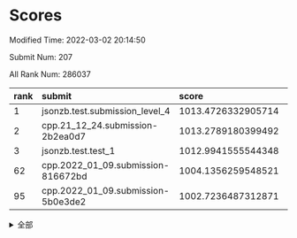 # Scores

Modified Time: 2022-03-02 20:14:50

Submit Num: 207

All Rank Num: 286037

| rank |               submit               |       score        |       sigma        | pk_num |
| :--- | :--------------------------------- | :----------------- | :----------------- | :----- |
| 1    | jsonzb.test.submission_level_4     | 1013.4726332905714 | 0.8265872006873443 | 5526   |
| 2    | cpp.21_12_24.submission-2b2ea0d7   | 1013.2789180399492 | 0.7948597291993956 | 5529   |
| 3    | jsonzb.test.test_1                 | 1012.9941555544348 | 0.8184080771136834 | 5522   |
| 62   | cpp.2022_01_09.submission-816672bd | 1004.1356259548521 | 0.7200556106183181 | 5526   |
| 95   | cpp.2022_01_09.submission-5b0e3de2 | 1002.7236487312871 | 0.7082536005828531 | 5532   |


<details>
<summary>全部</summary>

| rank |                 submit                 |       score        |       sigma        | pk_num |
| :--- | :------------------------------------- | :----------------- | :----------------- | :----- |
| 1    | jsonzb.test.submission_level_4         | 1013.4726332905714 | 0.8265872006873443 | 5526   |
| 2    | cpp.21_12_24.submission-2b2ea0d7       | 1013.2789180399492 | 0.7948597291993956 | 5529   |
| 3    | jsonzb.test.test_1                     | 1012.9941555544348 | 0.8184080771136834 | 5522   |
| 4    | gobigger.level_3.submission_level_3_1  | 1011.9234659328208 | 0.7926273333070543 | 5528   |
| 5    | gobigger.level_3.submission_level_3_7  | 1011.320593820584  | 0.7731281403369409 | 5529   |
| 6    | gobigger.level_3.submission_level_3_20 | 1011.2266419120151 | 0.7849879988314445 | 5521   |
| 7    | gobigger.level_3.submission_level_3_45 | 1011.2108597319185 | 0.7865242953291084 | 5526   |
| 8    | gobigger.level_3.submission_level_3_42 | 1011.2079764280064 | 0.751328399857964  | 5531   |
| 9    | gobigger.level_3.submission_level_3_19 | 1011.1462030115233 | 0.7806476476975452 | 5526   |
| 10   | gobigger.level_3.submission_level_3_12 | 1011.0857955246976 | 0.7960639465421209 | 5531   |
| 11   | gobigger.level_3.submission_level_3_28 | 1011.0449407591955 | 0.7692650089365543 | 5521   |
| 12   | gobigger.level_3.submission_level_3_44 | 1010.9741729009519 | 0.7591841695836202 | 5527   |
| 13   | gobigger.level_3.submission_level_3_5  | 1010.935619892622  | 0.7759608035246984 | 5528   |
| 14   | gobigger.level_3.submission_level_3_34 | 1010.8159848022933 | 0.7808181789739127 | 5530   |
| 15   | gobigger.level_3.submission_level_3_35 | 1010.7396382447945 | 0.7827166696429319 | 5535   |
| 16   | gobigger.level_3.submission_level_3_25 | 1010.6600289094592 | 0.779798507223045  | 5522   |
| 17   | gobigger.level_3.submission_level_3_15 | 1010.5717246115319 | 0.758602323803778  | 5525   |
| 18   | gobigger.level_3.submission_level_3_9  | 1010.5477036208337 | 0.7856391839508391 | 5525   |
| 19   | gobigger.level_3.submission_level_3_47 | 1010.5327006172847 | 0.751097182658531  | 5527   |
| 20   | gobigger.level_3.submission_level_3_8  | 1010.4788239536674 | 0.7980605017091366 | 5530   |
| 21   | gobigger.level_3.submission_level_3_14 | 1010.4256513739285 | 0.7497461109963957 | 5526   |
| 22   | gobigger.level_3.submission_level_3_48 | 1010.4220838573527 | 0.7688645515208453 | 5523   |
| 23   | gobigger.level_3.submission_level_3_0  | 1010.3173234353658 | 0.7379430211705595 | 5521   |
| 24   | gobigger.level_3.submission_level_3_32 | 1010.2206173802718 | 0.7446354828925786 | 5524   |
| 25   | gobigger.level_3.submission_level_3_31 | 1010.1677059150212 | 0.7695974185179841 | 5526   |
| 26   | gobigger.level_3.submission_level_3_24 | 1010.1578968346358 | 0.7649714098894784 | 5527   |
| 27   | gobigger.level_3.submission_level_3_38 | 1010.0409522633571 | 0.7498600371163388 | 5523   |
| 28   | gobigger.level_3.submission_level_3_30 | 1010.035112373358  | 0.7514090621584885 | 5522   |
| 29   | gobigger.level_3.submission_level_3_13 | 1010.0152602407074 | 0.758432030583377  | 5531   |
| 30   | gobigger.level_3.submission_level_3_27 | 1009.9914521952683 | 0.7657664954743559 | 5526   |
| 31   | gobigger.level_3.submission_level_3_16 | 1009.9597650446285 | 0.7384057788707346 | 5524   |
| 32   | gobigger.level_3.submission_level_3_39 | 1009.9198844371543 | 0.7569693073860723 | 5527   |
| 33   | gobigger.level_3.submission_level_3_40 | 1009.9057326803239 | 0.7744700422764147 | 5528   |
| 34   | gobigger.level_3.submission_level_3_26 | 1009.8844503997316 | 0.7533471202751656 | 5531   |
| 35   | gobigger.level_3.submission_level_3_11 | 1009.8661092503893 | 0.7541275668784533 | 5526   |
| 36   | gobigger.level_3.submission_level_3_23 | 1009.6202211745479 | 0.7554151897217156 | 5527   |
| 37   | gobigger.level_3.submission_level_3_6  | 1009.5463153099479 | 0.7453574660789299 | 5520   |
| 38   | gobigger.level_3.submission_level_3_2  | 1009.5329470229677 | 0.7435082693994556 | 5528   |
| 39   | gobigger.level_3.submission_level_3_33 | 1009.5090589846936 | 0.730415826599403  | 5525   |
| 40   | gobigger.level_3.submission_level_3_43 | 1009.4924483579747 | 0.7355619343969574 | 5530   |
| 41   | gobigger.level_3.submission_level_3_49 | 1009.4590507182901 | 0.7534299144133672 | 5533   |
| 42   | gobigger.level_3.submission_level_3_22 | 1009.4483696769012 | 0.7602764318074541 | 5526   |
| 43   | gobigger.level_3.submission_level_3_17 | 1009.4136031131655 | 0.7364580048051939 | 5528   |
| 44   | gobigger.level_3.submission_level_3_41 | 1009.40328685966   | 0.7560027630064645 | 5527   |
| 45   | gobigger.level_3.submission_level_3_3  | 1009.3900009935534 | 0.7455402509543332 | 5525   |
| 46   | gobigger.level_3.submission_level_3_10 | 1009.373417228806  | 0.7655257477451484 | 5531   |
| 47   | gobigger.level_3.submission_level_3_37 | 1009.0410022048411 | 0.7323324241667608 | 5525   |
| 48   | gobigger.level_3.submission_level_3_4  | 1009.0303250070448 | 0.7481247494226477 | 5528   |
| 49   | gobigger.level_3.submission_level_3_36 | 1008.9563113322715 | 0.7722871578828214 | 5526   |
| 50   | gobigger.level_3.submission_level_3_29 | 1008.7106504242363 | 0.7400387877122091 | 5518   |
| 51   | gobigger.level_3.submission_level_3_46 | 1008.3779213574455 | 0.7589949687626631 | 5532   |
| 52   | gobigger.level_3.submission_level_3_21 | 1008.3720773191599 | 0.7536527159325037 | 5532   |
| 53   | gobigger.level_3.submission_level_3_18 | 1007.7540630969271 | 0.7521123693279265 | 5525   |
| 54   | gobigger.level_1.submission_level_1_4  | 1004.9930452294493 | 0.7167966225754894 | 5525   |
| 55   | gobigger.level_1.submission_level_1_33 | 1004.9885958765205 | 0.7140199604247137 | 5530   |
| 56   | gobigger.level_1.submission_level_1_38 | 1004.8007240603642 | 0.7300146557873713 | 5527   |
| 57   | gobigger.level_1.submission_level_1_31 | 1004.6960761150854 | 0.7175006351860425 | 5526   |
| 58   | gobigger.level_1.submission_level_1_26 | 1004.5036799174393 | 0.7213701046405376 | 5524   |
| 59   | gobigger.level_1.submission_level_1_12 | 1004.3113164180683 | 0.7206250130161689 | 5525   |
| 60   | gobigger.level_1.submission_level_1_2  | 1004.2415026138526 | 0.7199254760393126 | 5530   |
| 61   | gobigger.level_1.submission_level_1_32 | 1004.2326304208663 | 0.7186330202429233 | 5526   |
| 62   | cpp.2022_01_09.submission-816672bd     | 1004.1356259548521 | 0.7200556106183181 | 5526   |
| 63   | gobigger.level_1.submission_level_1_16 | 1004.1211363726364 | 0.7204591966716637 | 5526   |
| 64   | gobigger.level_1.submission_level_1_15 | 1004.0968241428066 | 0.7194322133397097 | 5527   |
| 65   | gobigger.level_1.submission_level_1_49 | 1003.9692997113051 | 0.7211458632002525 | 5528   |
| 66   | gobigger.level_1.submission_level_1_48 | 1003.9330173825969 | 0.712156347903913  | 5528   |
| 67   | gobigger.level_1.submission_level_1_39 | 1003.9170592900423 | 0.7176397268766913 | 5527   |
| 68   | gobigger.level_1.submission_level_1_43 | 1003.9022205195773 | 0.7245186965622386 | 5524   |
| 69   | gobigger.level_1.submission_level_1_24 | 1003.7301468743731 | 0.7215951095935363 | 5529   |
| 70   | gobigger.level_1.submission_level_1_22 | 1003.6958139683514 | 0.7132019601045146 | 5524   |
| 71   | gobigger.level_1.submission_level_1_19 | 1003.6454727696354 | 0.7228384137472776 | 5524   |
| 72   | gobigger.level_1.submission_level_1_11 | 1003.5923599498767 | 0.7132250711745798 | 5524   |
| 73   | gobigger.level_1.submission_level_1_8  | 1003.553748372962  | 0.7182651540185521 | 5524   |
| 74   | gobigger.level_1.submission_level_1_14 | 1003.5250822352982 | 0.7283741211691069 | 5528   |
| 75   | gobigger.level_1.submission_level_1_44 | 1003.4984117802688 | 0.717581670934853  | 5529   |
| 76   | gobigger.level_1.submission_level_1_28 | 1003.3959895037505 | 0.718346824583964  | 5530   |
| 77   | gobigger.level_1.submission_level_1_46 | 1003.3575581979509 | 0.7134107103096989 | 5524   |
| 78   | gobigger.level_1.submission_level_1_20 | 1003.3349465996515 | 0.7136718538856385 | 5533   |
| 79   | gobigger.level_1.submission_level_1_23 | 1003.2531065309678 | 0.721448711855439  | 5533   |
| 80   | gobigger.level_1.submission_level_1_47 | 1003.245229516275  | 0.7064402367445438 | 5527   |
| 81   | gobigger.level_1.submission_level_1_42 | 1003.186619863214  | 0.7225369721654976 | 5530   |
| 82   | gobigger.level_1.submission_level_1_1  | 1003.1152423647683 | 0.7266550473388157 | 5526   |
| 83   | gobigger.level_1.submission_level_1_9  | 1003.0929768236125 | 0.7187248487404632 | 5526   |
| 84   | gobigger.level_1.submission_level_1_45 | 1003.0512678485895 | 0.7169342244648473 | 5528   |
| 85   | gobigger.level_1.submission_level_1_27 | 1003.0272902575576 | 0.7296880480207053 | 5526   |
| 86   | gobigger.level_1.submission_level_1_37 | 1003.0121125142507 | 0.7123058818201532 | 5527   |
| 87   | gobigger.level_1.submission_level_1_10 | 1002.9642152825194 | 0.7180869162780632 | 5535   |
| 88   | gobigger.level_1.submission_level_1_0  | 1002.948062210936  | 0.7082299161595151 | 5532   |
| 89   | gobigger.level_1.submission_level_1_6  | 1002.8639058225324 | 0.7052559963162667 | 5530   |
| 90   | gobigger.level_1.submission_level_1_5  | 1002.8456891115585 | 0.7149513922652406 | 5525   |
| 91   | gobigger.level_1.submission_level_1_18 | 1002.8391493179614 | 0.7165155300979198 | 5527   |
| 92   | gobigger.level_1.submission_level_1_7  | 1002.78281060347   | 0.7120211967543149 | 5527   |
| 93   | gobigger.level_1.submission_level_1_40 | 1002.7505067751039 | 0.716015658995846  | 5529   |
| 94   | gobigger.level_1.submission_level_1_34 | 1002.7447407254863 | 0.7159651811582974 | 5522   |
| 95   | cpp.2022_01_09.submission-5b0e3de2     | 1002.7236487312871 | 0.7082536005828531 | 5532   |
| 96   | gobigger.level_1.submission_level_1_17 | 1002.690327583011  | 0.7343783504831976 | 5522   |
| 97   | gobigger.level_1.submission_level_1_13 | 1002.6868617974684 | 0.7052342214908649 | 5528   |
| 98   | gobigger.level_1.submission_level_1_35 | 1002.643344231446  | 0.7237223532415197 | 5527   |
| 99   | gobigger.level_1.submission_level_1_29 | 1002.6235437543651 | 0.7251215862583034 | 5526   |
| 100  | gobigger.level_1.submission_level_1_30 | 1002.5019232481914 | 0.7108410641941004 | 5528   |
| 101  | gobigger.level_1.submission_level_1_36 | 1002.4647167164196 | 0.7099842784711007 | 5527   |
| 102  | gobigger.level_1.submission_level_1_41 | 1002.4201316828913 | 0.7191400864697651 | 5531   |
| 103  | gobigger.level_1.submission_level_1_3  | 1002.3676233374435 | 0.7197537745149389 | 5527   |
| 104  | gobigger.level_1.submission_level_1_25 | 1002.2670848400292 | 0.7167561944548264 | 5535   |
| 105  | gobigger.level_1.submission_level_1_21 | 1001.4403089032945 | 0.7136470843134967 | 5525   |
| 106  | gobigger.random.submission_random_13   | 997.5970254840369  | 0.7026563923252014 | 5526   |
| 107  | gobigger.random.submission_random_45   | 997.4997820477405  | 0.7027265526101562 | 5527   |
| 108  | gobigger.random.submission_random_22   | 997.1757232029557  | 0.7052113224787454 | 5532   |
| 109  | gobigger.random.submission_random_11   | 997.1540578355274  | 0.6980242026597762 | 5525   |
| 110  | gobigger.random.submission_random_39   | 997.016188804131   | 0.7110739571983207 | 5527   |
| 111  | gobigger.random.submission_random_34   | 996.7942169718232  | 0.6996483955212315 | 5530   |
| 112  | gobigger.random.submission_random_28   | 996.7099798941848  | 0.7188472112934173 | 5526   |
| 113  | gobigger.random.submission_random_40   | 996.6521871315059  | 0.6975500874271828 | 5529   |
| 114  | gobigger.random.submission_random_19   | 996.6403306927568  | 0.7068790081133698 | 5525   |
| 115  | gobigger.random.submission_random_9    | 996.625133464667   | 0.7171167313388234 | 5524   |
| 116  | gobigger.random.submission_random_44   | 996.5860601052642  | 0.7043495755591528 | 5524   |
| 117  | gobigger.random.submission_random_49   | 996.5526260837781  | 0.7229691778855053 | 5529   |
| 118  | gobigger.random.submission_random_37   | 996.5093550214689  | 0.7068423709441248 | 5530   |
| 119  | gobigger.random.submission_random_33   | 996.4859466013664  | 0.6998119422060235 | 5525   |
| 120  | gobigger.random.submission_random_10   | 996.4478548626122  | 0.7033380627029453 | 5527   |
| 121  | gobigger.random.submission_random_18   | 996.3932073933943  | 0.719182395485737  | 5529   |
| 122  | gobigger.random.submission_random_0    | 996.3187760745303  | 0.7136434805768748 | 5526   |
| 123  | gobigger.random.submission_random_12   | 996.2234243826618  | 0.7122080546970226 | 5521   |
| 124  | gobigger.random.submission_random_5    | 996.2090231111712  | 0.7244877580148328 | 5524   |
| 125  | gobigger.random.submission_random_7    | 996.193593733971   | 0.7102692752323636 | 5526   |
| 126  | gobigger.random.submission_random_2    | 996.0992166706411  | 0.7066480448860075 | 5529   |
| 127  | gobigger.random.submission_random_24   | 996.0964497203325  | 0.711873695858458  | 5525   |
| 128  | gobigger.random.submission_random_20   | 996.0756255587664  | 0.7075186718996156 | 5527   |
| 129  | gobigger.random.submission_random_43   | 996.0722255200685  | 0.703710707397633  | 5529   |
| 130  | gobigger.random.submission_random_14   | 996.0287584149681  | 0.7175860768756573 | 5532   |
| 131  | gobigger.random.submission_random_17   | 996.009916792306   | 0.727487503486042  | 5524   |
| 132  | gobigger.random.submission_random_1    | 995.996727438672   | 0.711535835011337  | 5529   |
| 133  | gobigger.random.submission_random_30   | 995.9950659888636  | 0.7127702465135822 | 5529   |
| 134  | gobigger.random.submission_random_31   | 995.9793351706569  | 0.7054314620482004 | 5530   |
| 135  | gobigger.random.submission_random_48   | 995.9555666605908  | 0.7107557389619968 | 5526   |
| 136  | gobigger.random.submission_random_23   | 995.8529767320208  | 0.7205032762925104 | 5528   |
| 137  | gobigger.random.submission_random_46   | 995.8441085082707  | 0.7181333694362471 | 5529   |
| 138  | gobigger.random.submission_random_36   | 995.8214527250183  | 0.7107249882590688 | 5523   |
| 139  | gobigger.random.submission_random_38   | 995.7684492324333  | 0.7186780715185933 | 5530   |
| 140  | gobigger.random.submission_random_26   | 995.7596672129806  | 0.710866770193605  | 5529   |
| 141  | gobigger.random.submission_random_29   | 995.7569779910135  | 0.7020509925296015 | 5526   |
| 142  | gobigger.random.submission_random_6    | 995.735566501074   | 0.7209102439490502 | 5528   |
| 143  | gobigger.random.submission_random_21   | 995.7062627605538  | 0.7181330433003981 | 5529   |
| 144  | gobigger.random.submission_random_15   | 995.6805635744892  | 0.7116010650102337 | 5526   |
| 145  | gobigger.random.submission_random_32   | 995.6380443935371  | 0.7198561072246116 | 5531   |
| 146  | gobigger.random.submission_random_16   | 995.5223902372838  | 0.7018227184015967 | 5530   |
| 147  | gobigger.random.submission_random_27   | 995.4718269882892  | 0.7192916966404104 | 5530   |
| 148  | gobigger.random.submission_random_25   | 995.1816330279321  | 0.7121551202275995 | 5526   |
| 149  | gobigger.random.submission_random_42   | 995.1384853139722  | 0.7138993208055329 | 5525   |
| 150  | gobigger.random.submission_random_47   | 995.0693242210687  | 0.6983497650723482 | 5525   |
| 151  | gobigger.random.submission_random_3    | 994.8921393628589  | 0.7040256976364617 | 5531   |
| 152  | gobigger.random.submission_random_41   | 994.842679928759   | 0.7112044785666639 | 5529   |
| 153  | gobigger.random.submission_random_4    | 994.7831551317672  | 0.7257278801060517 | 5530   |
| 154  | gobigger.random.submission_random_8    | 994.4709223963808  | 0.7246181769900193 | 5529   |
| 155  | gobigger.random.submission_random_35   | 994.3444050254701  | 0.7301700464390174 | 5530   |
| 156  | gobigger.level_2.submission_level_2_24 | 994.0480984107537  | 0.7232717146838985 | 5530   |
| 157  | gobigger.level_2.submission_level_2_12 | 993.4788857205862  | 0.7234409589791853 | 5520   |
| 158  | gobigger.level_2.submission_level_2_38 | 993.3792233435674  | 0.7353600769192151 | 5531   |
| 159  | gobigger.level_2.submission_level_2_6  | 993.1863979792358  | 0.7345955995346081 | 5532   |
| 160  | gobigger.level_2.submission_level_2_27 | 993.1473707787079  | 0.7369008259840518 | 5526   |
| 161  | gobigger.level_2.submission_level_2_49 | 993.1291564643295  | 0.7276062376756307 | 5524   |
| 162  | gobigger.level_2.submission_level_2_20 | 993.0800851546679  | 0.7347177596638425 | 5527   |
| 163  | gobigger.level_2.submission_level_2_4  | 993.0787287734425  | 0.7506867940662769 | 5531   |
| 164  | gobigger.level_2.submission_level_2_37 | 993.014338496047   | 0.7357199243249977 | 5528   |
| 165  | gobigger.level_2.submission_level_2_22 | 992.9689543194861  | 0.7586122322972363 | 5530   |
| 166  | gobigger.level_2.submission_level_2_10 | 992.8173896990987  | 0.7322567908268496 | 5524   |
| 167  | gobigger.level_2.submission_level_2_7  | 992.8077232536771  | 0.7343750430586519 | 5527   |
| 168  | gobigger.level_2.submission_level_2_11 | 992.6292872113767  | 0.7306181020919122 | 5523   |
| 169  | gobigger.level_2.submission_level_2_23 | 992.6109960460924  | 0.7511886490111221 | 5528   |
| 170  | gobigger.level_2.submission_level_2_48 | 992.4949889537086  | 0.7266062486917572 | 5528   |
| 171  | gobigger.level_2.submission_level_2_21 | 992.4863906010806  | 0.7537974746282399 | 5524   |
| 172  | gobigger.level_2.submission_level_2_2  | 992.3884947831402  | 0.7308023148566425 | 5530   |
| 173  | gobigger.level_2.submission_level_2_15 | 992.3506304425218  | 0.7401903631197126 | 5524   |
| 174  | gobigger.level_2.submission_level_2_40 | 992.2955853153711  | 0.7493440080766336 | 5530   |
| 175  | gobigger.level_2.submission_level_2_47 | 992.2542089508771  | 0.721713736841672  | 5526   |
| 176  | gobigger.level_2.submission_level_2_42 | 992.1392682983386  | 0.742593566399662  | 5528   |
| 177  | gobigger.level_2.submission_level_2_3  | 992.0318432310856  | 0.7377871244683014 | 5530   |
| 178  | gobigger.level_2.submission_level_2_18 | 992.0260336502414  | 0.7411515941440622 | 5528   |
| 179  | gobigger.level_2.submission_level_2_34 | 992.0257851332312  | 0.7806105913696811 | 5528   |
| 180  | gobigger.level_2.submission_level_2_25 | 991.9855127858478  | 0.7676788919267072 | 5525   |
| 181  | gobigger.level_2.submission_level_2_43 | 991.9000828367697  | 0.7471514878559352 | 5525   |
| 182  | gobigger.level_2.submission_level_2_44 | 991.805562317072   | 0.7663428748911133 | 5524   |
| 183  | gobigger.level_2.submission_level_2_35 | 991.7677469192544  | 0.7363982033485162 | 5526   |
| 184  | gobigger.level_2.submission_level_2_8  | 991.654278615953   | 0.7417709619487384 | 5532   |
| 185  | gobigger.level_2.submission_level_2_32 | 991.5289988106849  | 0.7492296332763093 | 5530   |
| 186  | gobigger.level_2.submission_level_2_30 | 991.5190264007251  | 0.7397825685042029 | 5529   |
| 187  | gobigger.level_2.submission_level_2_29 | 991.4170759637005  | 0.751487251145767  | 5529   |
| 188  | gobigger.level_2.submission_level_2_19 | 991.4159222057662  | 0.7486876828525759 | 5529   |
| 189  | gobigger.level_2.submission_level_2_9  | 991.3587077783523  | 0.751687616619399  | 5534   |
| 190  | gobigger.level_2.submission_level_2_45 | 991.3543802951298  | 0.7520904925195868 | 5527   |
| 191  | gobigger.level_2.submission_level_2_41 | 991.318147392484   | 0.7562705252802794 | 5530   |
| 192  | gobigger.level_2.submission_level_2_46 | 991.3127314715168  | 0.7639471023711    | 5521   |
| 193  | gobigger.level_2.submission_level_2_14 | 991.2219572612214  | 0.7408846954975825 | 5534   |
| 194  | gobigger.level_2.submission_level_2_36 | 991.1902101187044  | 0.7447565849823322 | 5523   |
| 195  | gobigger.level_2.submission_level_2_28 | 990.9856476046347  | 0.7453119925936886 | 5533   |
| 196  | gobigger.level_2.submission_level_2_17 | 990.9211333061347  | 0.7652326778917595 | 5529   |
| 197  | gobigger.level_2.submission_level_2_39 | 990.8264287628264  | 0.7514021707098621 | 5528   |
| 198  | gobigger.level_2.submission_level_2_0  | 990.798844431724   | 0.7651739789361581 | 5533   |
| 199  | gobigger.level_2.submission_level_2_5  | 990.6824370371602  | 0.761882305160702  | 5528   |
| 200  | gobigger.level_2.submission_level_2_31 | 990.5367240614636  | 0.7660459639378537 | 5528   |
| 201  | gobigger.level_2.submission_level_2_13 | 990.5330597953256  | 0.7703041626376155 | 5526   |
| 202  | gobigger.level_2.submission_level_2_1  | 990.4794935548367  | 0.7657145156363286 | 5531   |
| 203  | gobigger.level_2.submission_level_2_33 | 990.4246509115225  | 0.7559000091722705 | 5523   |
| 204  | gobigger.level_2.submission_level_2_16 | 990.2986136657776  | 0.7803757260850377 | 5524   |
| 205  | gobigger.level_2.submission_level_2_26 | 990.0549254061934  | 0.7711568474399304 | 5525   |
| 206  | gobigger.none.submission_none_0        | 976.8447804333907  | 1.3737615491894328 | 5527   |
| 207  | gobigger.none.submission_none_1        | 975.1517213200237  | 1.543622801383908  | 5529   |

</details>